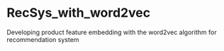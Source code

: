 # RecSys_with_word2vec
Developing product feature embedding with the word2vec algorithm for recommendation system
